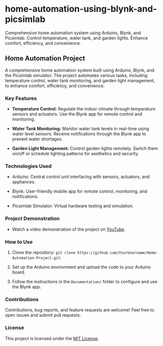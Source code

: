 # home-automation-using-blynk-and-picsimlab
Comprehensive home automation system using Arduino, Blynk, and Picsimlab. Control temperature, water tank, and garden lights. Enhance comfort, efficiency, and convenience.

## Home Automation Project

A comprehensive home automation system built using Arduino, Blynk, and the Picsimlab simulator. The project automates various tasks, including temperature control, water tank monitoring, and garden light management, to enhance comfort, efficiency, and convenience.

### Key Features

- **Temperature Control:** Regulate the indoor climate through temperature sensors and actuators. Use the Blynk app for remote control and monitoring.

- **Water Tank Monitoring:** Monitor water tank levels in real-time using water level sensors. Receive notifications through the Blynk app to prevent water shortages.

- **Garden Light Management:** Control garden lights remotely. Switch them on/off or schedule lighting patterns for aesthetics and security.

### Technologies Used

- Arduino: Central control unit interfacing with sensors, actuators, and appliances.

- Blynk: User-friendly mobile app for remote control, monitoring, and notifications.

- Picsimlab Simulator: Virtual hardware testing and simulation.

### Project Demonstration

- Watch a video demonstration of the project on [YouTube](https://www.youtube.com/watch?v=Aqj4brLRd_c&t=116s).


### How to Use

1. Clone the repository: `git clone https://github.com/YourUsername/Home-Automation-Project.git`.

2. Set up the Arduino environment and upload the code to your Arduino board.

3. Follow the instructions in the `Documentation/` folder to configure and use the Blynk app.

### Contributions

Contributions, bug reports, and feature requests are welcome! Feel free to open issues and submit pull requests.

### License

This project is licensed under the [MIT License](LICENSE).

